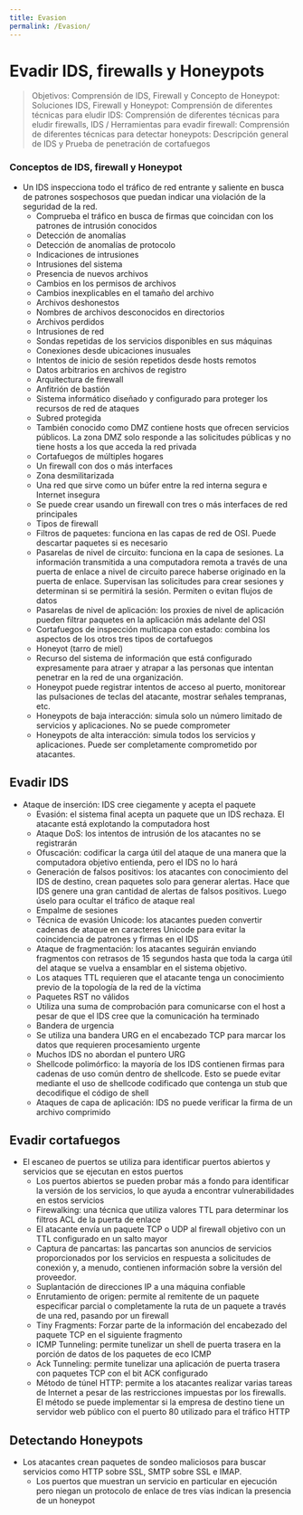 ```yaml
---
title: Evasion
permalink: /Evasion/
---
```


# Evadir IDS, firewalls y Honeypots

> Objetivos: Comprensión de IDS, Firewall y Concepto de Honeypot: Soluciones IDS, Firewall y Honeypot: Comprensión de diferentes técnicas para eludir IDS: Comprensión de diferentes técnicas para eludir firewalls, IDS / Herramientas para evadir firewall: Comprensión de diferentes técnicas para detectar honeypots: Descripción general de IDS y Prueba de penetración de cortafuegos

### Conceptos de IDS, firewall y Honeypot

* Un IDS inspecciona todo el tráfico de red entrante y saliente en busca de patrones sospechosos que puedan indicar una violación de la seguridad de la red.
  * Comprueba el tráfico en busca de firmas que coincidan con los patrones de intrusión conocidos
  * Detección de anomalías 
  * Detección de anomalías de protocolo
  * Indicaciones de intrusiones
  * Intrusiones del sistema
  * Presencia de nuevos archivos
  * Cambios en los permisos de archivos
  * Cambios inexplicables en el tamaño del archivo
  * Archivos deshonestos
  * Nombres de archivos desconocidos en directorios
  * Archivos perdidos
  * Intrusiones de red
  * Sondas repetidas de los servicios disponibles en sus máquinas
  * Conexiones desde ubicaciones inusuales
  * Intentos de inicio de sesión repetidos desde hosts remotos
  * Datos arbitrarios en archivos de registro
  * Arquitectura de firewall
  * Anfitrión de bastión
  * Sistema informático diseñado y configurado para proteger los recursos de red de ataques
  * Subred protegida
  * También conocido como DMZ contiene hosts que ofrecen servicios públicos. La zona DMZ solo responde a las solicitudes públicas y no tiene hosts a los que acceda la red privada
  * Cortafuegos de múltiples hogares
  * Un firewall con dos o más interfaces
  * Zona desmilitarizada 
  * Una red que sirve como un búfer entre la red interna segura e Internet insegura
  * Se puede crear usando un firewall con tres o más interfaces de red principales
  * Tipos de firewall
  * Filtros de paquetes: funciona en las capas de red de OSI. Puede descartar paquetes si es necesario
  * Pasarelas de nivel de circuito: funciona en la capa de sesiones. La información transmitida a una computadora remota a través de una puerta de enlace a nivel de circuito parece haberse originado en la puerta de enlace. Supervisan las solicitudes para crear sesiones y determinan si se permitirá la sesión. Permiten o evitan flujos de datos
  * Pasarelas de nivel de aplicación: los proxies de nivel de aplicación pueden filtrar paquetes en la aplicación más adelante del OSI
  * Cortafuegos de inspección multicapa con estado: combina los aspectos de los otros tres tipos de cortafuegos
  * Honeyot (tarro de miel)
  * Recurso del sistema de información que está configurado expresamente para atraer y atrapar a las personas que intentan penetrar en la red de una organización.
  * Honeypot puede registrar intentos de acceso al puerto, monitorear las pulsaciones de teclas del atacante, mostrar señales tempranas, etc.
  * Honeypots de baja interacción: simula solo un número limitado de servicios y aplicaciones. No se puede comprometer
  * Honeypots de alta interacción: simula todos los servicios y aplicaciones. Puede ser completamente comprometido por atacantes.  

## Evadir IDS

* Ataque de inserción: IDS cree ciegamente y acepta el paquete
  * Evasión: el sistema final acepta un paquete que un IDS rechaza. El atacante está explotando la computadora host
  * Ataque DoS: los intentos de intrusión de los atacantes no se registrarán
  * Ofuscación: codificar la carga útil del ataque de una manera que la computadora objetivo entienda, pero el IDS no lo hará
  * Generación de falsos positivos: los atacantes con conocimiento del IDS de destino, crean paquetes solo para generar alertas. Hace que IDS genere una gran cantidad de alertas de falsos positivos. Luego úselo para ocultar el tráfico de ataque real
  * Empalme de sesiones
  * Técnica de evasión Unicode: los atacantes pueden convertir cadenas de ataque en caracteres Unicode para evitar la coincidencia de patrones y firmas en el IDS
  * Ataque de fragmentación: los atacantes seguirán enviando fragmentos con retrasos de 15 segundos hasta que toda la carga útil del ataque se vuelva a ensamblar en el sistema objetivo.
  * Los ataques TTL requieren que el atacante tenga un conocimiento previo de la topología de la red de la víctima
  * Paquetes RST no válidos
  * Utiliza una suma de comprobación para comunicarse con el host a pesar de que el IDS cree que la comunicación ha terminado
  * Bandera de urgencia
  * Se utiliza una bandera URG en el encabezado TCP para marcar los datos que requieren procesamiento urgente
  * Muchos IDS no abordan el puntero URG
  * Shellcode polimórfico: la mayoría de los IDS contienen firmas para cadenas de uso común dentro de shellcode. Esto se puede evitar mediante el uso de shellcode codificado que contenga un stub que decodifique el código de shell
  * Ataques de capa de aplicación: IDS no puede verificar la firma de un archivo comprimido

## Evadir cortafuegos

* El escaneo de puertos se utiliza para identificar puertos abiertos y servicios que se ejecutan en estos puertos
  * Los puertos abiertos se pueden probar más a fondo para identificar la versión de los servicios, lo que ayuda a encontrar vulnerabilidades en estos servicios
  * Firewalking: una técnica que utiliza valores TTL para determinar los filtros ACL de la puerta de enlace
  * El atacante envía un paquete TCP o UDP al firewall objetivo con un TTL configurado en un salto mayor
  * Captura de pancartas: las pancartas son anuncios de servicios proporcionados por los servicios en respuesta a solicitudes de conexión y, a menudo, contienen información sobre la versión del proveedor.
  * Suplantación de direcciones IP a una máquina confiable
  * Enrutamiento de origen: permite al remitente de un paquete especificar parcial o completamente la ruta de un paquete a través de una red, pasando por un firewall
  * Tiny Fragments: Forzar parte de la información del encabezado del paquete TCP en el siguiente fragmento
  * ICMP Tunneling: permite tunelizar un shell de puerta trasera en la porción de datos de los paquetes de eco ICMP
  * Ack Tunneling: permite tunelizar una aplicación de puerta trasera con paquetes TCP con el bit ACK configurado
  * Método de túnel HTTP: permite a los atacantes realizar varias tareas de Internet a pesar de las restricciones impuestas por los firewalls. El método se puede implementar si la empresa de destino tiene un servidor web público con el puerto 80 utilizado para el tráfico HTTP

## Detectando Honeypots

* Los atacantes crean paquetes de sondeo maliciosos para buscar servicios como HTTP sobre SSL, SMTP sobre SSL e IMAP.
  * Los puertos que muestran un servicio en particular en ejecución pero niegan un protocolo de enlace de tres vías indican la presencia de un honeypot
